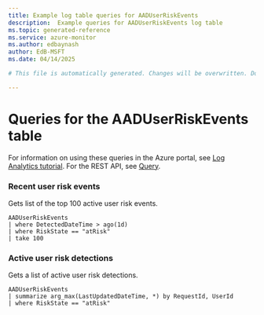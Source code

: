 ```yaml
---
title: Example log table queries for AADUserRiskEvents
description:  Example queries for AADUserRiskEvents log table
ms.topic: generated-reference
ms.service: azure-monitor
ms.author: edbaynash
author: EdB-MSFT
ms.date: 04/14/2025

# This file is automatically generated. Changes will be overwritten. Do not change this file directly. 

---
```


# Queries for the AADUserRiskEvents table

For information on using these queries in the Azure portal, see [Log Analytics tutorial](/azure/azure-monitor/logs/log-analytics-tutorial). For the REST API, see [Query](/rest/api/loganalytics/query).


### Recent user risk events  


Gets list of the top 100 active user risk events.  

```query
AADUserRiskEvents
| where DetectedDateTime > ago(1d)
| where RiskState == "atRisk"
| take 100
```



### Active user risk detections  


Gets a list of active user risk detections.  

```query
AADUserRiskEvents
| summarize arg_max(LastUpdatedDateTime, *) by RequestId, UserId
| where RiskState == "atRisk"
```

